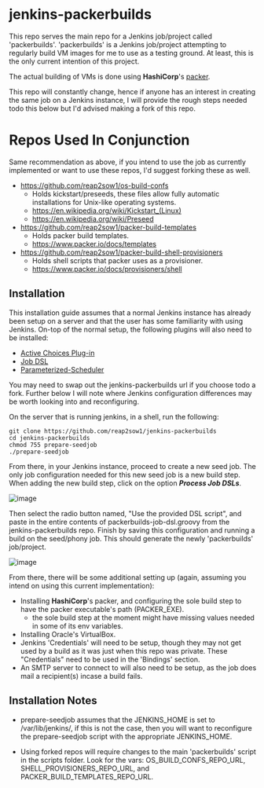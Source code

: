# jenkins-packerbuilds

This repo serves the main repo for a Jenkins job/project called 'packerbuilds'. 'packerbuilds' is a Jenkins job/project attempting to regularly build VM images for me to use as a testing ground. At least, this is the only current intention of this project.

The actual building of VMs is done using **HashiCorp**'s [packer](https://github.com/hashicorp/packer).

This repo will constantly change, hence if anyone has an interest in creating the same job on a Jenkins instance, I will provide the rough steps needed todo this below but I'd advised making a fork of this repo.

# Repos Used In Conjunction

Same recommendation as above, if you intend to use the job as currently implemented or want to use these repos, I'd suggest forking these as well.

- https://github.com/reap2sow1/os-build-confs
  - Holds kickstart/preseeds, these files allow fully automatic installations for Unix-like operating systems.
  - https://en.wikipedia.org/wiki/Kickstart_(Linux)
  - https://en.wikipedia.org/wiki/Preseed
- https://github.com/reap2sow1/packer-build-templates
  - Holds packer build templates.
  - https://www.packer.io/docs/templates
- https://github.com/reap2sow1/packer-build-shell-provisioners
  - Holds shell scripts that packer uses as a provisioner.
  - https://www.packer.io/docs/provisioners/shell

## Installation

This installation guide assumes that a normal Jenkins instance has already been setup on a server and that the user has some familiarity with using Jenkins. On-top of the normal setup, the following plugins will also need to be installed:

- [Active Choices Plug-in](https://plugins.jenkins.io/uno-choice/) 
- [Job DSL](https://plugins.jenkins.io/job-dsl/)
- [Parameterized-Scheduler](https://plugins.jenkins.io/parameterized-scheduler/)

You may need to swap out the jenkins-packerbuilds url if you choose todo a fork. Further below I will note where Jenkins configuration differences may be worth looking into and reconfiguring.

On the server that is running jenkins, in a shell, run the following:
```shell
git clone https://github.com/reap2sow1/jenkins-packerbuilds
cd jenkins-packerbuilds
chmod 755 prepare-seedjob
./prepare-seedjob
```
From there, in your Jenkins instance, proceed to create a new seed job. The only job configuration needed for this new seed job is a new build step. When adding the new build step, click on the option _**Process Job DSLs**_.

![image](https://user-images.githubusercontent.com/31086993/105564206-2acdc680-5cef-11eb-9523-26f1f645cc0a.png)

Then select the radio button named, "Use the provided DSL script", and paste in the entire contents of packerbuilds-job-dsl.groovy from the jenkins-packerbuilds repo. Finish by saving this configuration and running a build on the seed/phony job. This should generate the newly 'packerbuilds' job/project.

![image](https://user-images.githubusercontent.com/31086993/105564218-33be9800-5cef-11eb-9e6a-fadb8266e714.png)

From there, there will be some additional setting up (again, assuming you intend on using this current implementation):
- Installing **HashiCorp**'s packer, and configuring the sole build step to have the packer executable's path (PACKER_EXE).
  - the sole build step at the moment might have missing values needed in some of its env variables.
- Installing Oracle's VirtualBox.
- Jenkins 'Credentials' will need to be setup, though they may not get used by a build as it was just when this repo was private. These "Credentials" need to be used in the 'Bindings' section.
- An SMTP server to connect to will also need to be setup, as the job does mail a recipient(s) incase a build fails.


## Installation Notes

- prepare-seedjob assumes that the JENKINS_HOME is set to /var/lib/jenkins/, if this is not the case, then you will want to reconfigure the prepare-seedjob script with the appropriate JENKINS_HOME.

- Using forked repos will require changes to the main 'packerbuilds' script in the scripts folder. Look for the vars: OS_BUILD_CONFS_REPO_URL, SHELL_PROVISIONERS_REPO_URL, and PACKER_BUILD_TEMPLATES_REPO_URL.

